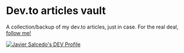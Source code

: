 # Dev.to articles vault
A collection/backup of my dev.to articles, just in case.
For the real deal, [follow me!](https://dev.to/javiersalcedopuyo)

[![Javier Salcedo's DEV Profile](https://d2fltix0v2e0sb.cloudfront.net/dev-badge.svg)](https://dev.to/javiersalcedopuyo)
